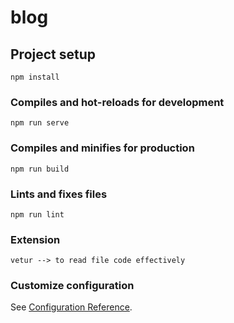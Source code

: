 # blog

## Project setup
```
npm install
```

### Compiles and hot-reloads for development
```
npm run serve
```

### Compiles and minifies for production
```
npm run build
```

### Lints and fixes files
```
npm run lint
```
### Extension
```
vetur --> to read file code effectively
```

### Customize configuration
See [Configuration Reference](https://cli.vuejs.org/config/).

